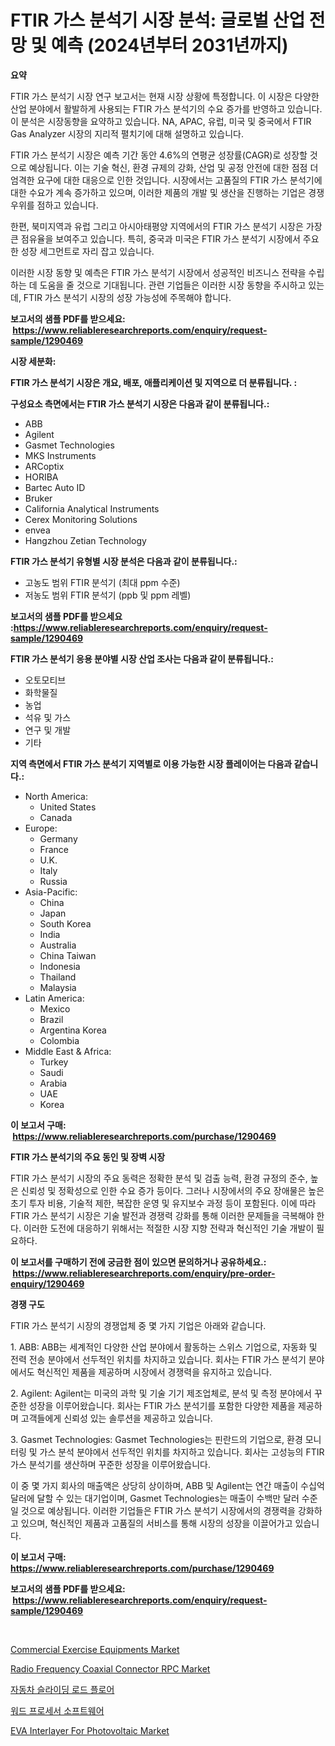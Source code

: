 <p><h1>FTIR 가스 분석기 시장 분석: 글로벌 산업 전망 및 예측 (2024년부터 2031년까지)</h1></p><p><strong>요약</strong></p>
<p><p>FTIR 가스 분석기 시장 연구 보고서는 현재 시장 상황에 특정합니다. 이 시장은 다양한 산업 분야에서 활발하게 사용되는 FTIR 가스 분석기의 수요 증가를 반영하고 있습니다. 이 분석은 시장동향을 요약하고 있습니다. NA, APAC, 유럽, 미국 및 중국에서 FTIR Gas Analyzer 시장의 지리적 펼치기에 대해 설명하고 있습니다. </p><p>FTIR 가스 분석기 시장은 예측 기간 동안 4.6%의 연평균 성장률(CAGR)로 성장할 것으로 예상됩니다. 이는 기술 혁신, 환경 규제의 강화, 산업 및 공정 안전에 대한 점점 더 엄격한 요구에 대한 대응으로 인한 것입니다. 시장에서는 고품질의 FTIR 가스 분석기에 대한 수요가 계속 증가하고 있으며, 이러한 제품의 개발 및 생산을 진행하는 기업은 경쟁 우위를 점하고 있습니다.</p><p>한편, 북미지역과 유럽 그리고 아시아태평양 지역에서의 FTIR 가스 분석기 시장은 가장 큰 점유율을 보여주고 있습니다. 특히, 중국과 미국은 FTIR 가스 분석기 시장에서 주요한 성장 세그먼트로 자리 잡고 있습니다.</p><p>이러한 시장 동향 및 예측은 FTIR 가스 분석기 시장에서 성공적인 비즈니스 전략을 수립하는 데 도움을 줄 것으로 기대됩니다. 관련 기업들은 이러한 시장 동향을 주시하고 있는데, FTIR 가스 분석기 시장의 성장 가능성에 주목해야 합니다.</p></p>
<p><strong>보고서의 샘플 PDF를 받으세요: &nbsp;<a href="https://www.reliableresearchreports.com/enquiry/request-sample/1290469">https://www.reliableresearchreports.com/enquiry/request-sample/1290469</a></strong></p>
<p><strong>시장 세분화:</strong></p>
<p><strong> FTIR 가스 분석기 시장은 개요, 배포, 애플리케이션 및 지역으로 더 분류됩니다. :</strong></p>
<p><strong>구성요소 측면에서는 FTIR 가스 분석기 시장은 다음과 같이 분류됩니다.:</strong></p>
<p><ul><li>ABB</li><li>Agilent</li><li>Gasmet Technologies</li><li>MKS Instruments</li><li>ARCoptix</li><li>HORIBA</li><li>Bartec Auto ID</li><li>Bruker</li><li>California Analytical Instruments</li><li>Cerex Monitoring Solutions</li><li>envea</li><li>Hangzhou Zetian Technology</li></ul></p>
<p><strong> FTIR 가스 분석기 유형별 시장 분석은 다음과 같이 분류됩니다.:</strong></p>
<p><ul><li>고농도 범위 FTIR 분석기 (최대 ppm 수준)</li><li>저농도 범위 FTIR 분석기 (ppb 및 ppm 레벨)</li></ul></p>
<p><strong>보고서의 샘플 PDF를 받으세요 :<a href="https://www.reliableresearchreports.com/enquiry/request-sample/1290469">https://www.reliableresearchreports.com/enquiry/request-sample/1290469</a></strong></p>
<p><strong> FTIR 가스 분석기 응용 분야별 시장 산업 조사는 다음과 같이 분류됩니다.:</strong></p>
<p><ul><li>오토모티브</li><li>화학물질</li><li>농업</li><li>석유 및 가스</li><li>연구 및 개발</li><li>기타</li></ul></p>
<p><strong>지역 측면에서 FTIR 가스 분석기 지역별로 이용 가능한 시장 플레이어는 다음과 같습니다.:</strong></p>
<p><ul>
    <li>
        North America:
        <ul>
            <li>United States</li>
            <li>Canada</li>
        </ul>
    </li>
    <li>
        Europe:
        <ul>
            <li>Germany</li>
            <li>France</li>
            <li>U.K.</li>
            <li>Italy</li>
            <li>Russia</li>
        </ul>
    </li>
    <li>
        Asia-Pacific:
        <ul>
            <li>China</li>
            <li>Japan</li>
            <li>South Korea</li>
            <li>India</li>
            <li>Australia</li>
            <li>China Taiwan</li>
            <li>Indonesia</li>
            <li>Thailand</li>
            <li>Malaysia</li>
        </ul>
    </li>
    <li>
        Latin America:
        <ul>
            <li>Mexico</li>
            <li>Brazil</li>
            <li>Argentina Korea</li>
            <li>Colombia</li>
        </ul>
    </li>
    <li>
        Middle East & Africa:
        <ul>
            <li>Turkey</li>
            <li>Saudi</li>
            <li>Arabia</li>
            <li>UAE</li>
            <li>Korea</li>
        </ul>
    </li>
    </ul></p>
<p><strong>이 보고서 구매: &nbsp;<a href="https://www.reliableresearchreports.com/purchase/1290469">https://www.reliableresearchreports.com/purchase/1290469</a></strong></p>
<p><strong>FTIR 가스 분석기의 주요 동인 및 장벽 시장</strong></p>
<p><p>FTIR 가스 분석기 시장의 주요 동력은 정확한 분석 및 검출 능력, 환경 규정의 준수, 높은 신뢰성 및 정확성으로 인한 수요 증가 등이다. 그러나 시장에서의 주요 장애물은 높은 초기 투자 비용, 기술적 제한, 복잡한 운영 및 유지보수 과정 등이 포함된다. 이에 따라 FTIR 가스 분석기 시장은 기술 발전과 경쟁력 강화를 통해 이러한 문제들을 극복해야 한다. 이러한 도전에 대응하기 위해서는 적절한 시장 지향 전략과 혁신적인 기술 개발이 필요하다.</p></p>
<p><strong>이 보고서를 구매하기 전에 궁금한 점이 있으면 문의하거나 공유하세요.: &nbsp;<a href="https://www.reliableresearchreports.com/enquiry/pre-order-enquiry/1290469">https://www.reliableresearchreports.com/enquiry/pre-order-enquiry/1290469</a></strong></p>
<p><strong>경쟁 구도</strong></p>
<p><p>FTIR 가스 분석기 시장의 경쟁업체 중 몇 가지 기업은 아래와 같습니다.</p><p>1. ABB: ABB는 세계적인 다양한 산업 분야에서 활동하는 스위스 기업으로, 자동화 및 전력 전송 분야에서 선두적인 위치를 차지하고 있습니다. 회사는 FTIR 가스 분석기 분야에서도 혁신적인 제품을 제공하며 시장에서 경쟁력을 유지하고 있습니다.</p><p>2. Agilent: Agilent는 미국의 과학 및 기술 기기 제조업체로, 분석 및 측정 분야에서 꾸준한 성장을 이루어왔습니다. 회사는 FTIR 가스 분석기를 포함한 다양한 제품을 제공하며 고객들에게 신뢰성 있는 솔루션을 제공하고 있습니다.</p><p>3. Gasmet Technologies: Gasmet Technologies는 핀란드의 기업으로, 환경 모니터링 및 가스 분석 분야에서 선두적인 위치를 차지하고 있습니다. 회사는 고성능의 FTIR 가스 분석기를 생산하며 꾸준한 성장을 이루어왔습니다.</p><p>이 중 몇 가지 회사의 매출액은 상당히 상이하며, ABB 및 Agilent는 연간 매출이 수십억 달러에 달할 수 있는 대기업이며, Gasmet Technologies는 매출이 수백만 달러 수준일 것으로 예상됩니다. 이러한 기업들은 FTIR 가스 분석기 시장에서의 경쟁력을 강화하고 있으며, 혁신적인 제품과 고품질의 서비스를 통해 시장의 성장을 이끌어가고 있습니다.</p></p>
<p><strong>이 보고서 구매: &nbsp; <a href="https://www.reliableresearchreports.com/purchase/1290469">https://www.reliableresearchreports.com/purchase/1290469</a></strong></p>
<p><strong>보고서의 샘플 PDF를 받으세요: &nbsp;<a href="https://www.reliableresearchreports.com/enquiry/request-sample/1290469">https://www.reliableresearchreports.com/enquiry/request-sample/1290469</a></strong><strong></strong></p>
<p>&nbsp;</p>
<p><p><a href="https://flame-sidecar-702.notion.site/Commercial-Exercise-Equipments-Market-with-the-goal-of-estimating-the-market-size-and-future-growth--09d3f78f76854ca3837bc18db0f1b4c3">Commercial Exercise Equipments Market</a></p><p><a href="https://issuu.com/reportprime-2/docs/radio-frequency-coaxial-connector-rpc-market-size-">Radio Frequency Coaxial Connector RPC Market</a></p><p><a href="https://github.com/lkwggful07722/Market-Research-Report-List-1/blob/main/12587482015.md">자동차 슬라이딩 로드 플로어</a></p><p><a href="https://medium.com/@greggibson7876/%EC%9B%8C%EB%93%9C-%ED%94%84%EB%A1%9C%EC%84%B8%EC%84%9C-%EC%86%8C%ED%94%84%ED%8A%B8%EC%9B%A8%EC%96%B4-%EC%8B%9C%EC%9E%A5-%EB%B6%84%EC%84%9D-%EA%B7%B8-%EC%97%B0%ED%8F%89%EA%B7%A0-%EC%84%B1%EC%9E%A5%EB%A5%A0-%EC%8B%9C%EC%9E%A5-%EC%84%B8%EB%B6%84%ED%99%94-%EB%B0%8F-%EA%B8%80%EB%A1%9C%EB%B2%8C-%EC%82%B0%EC%97%85-%EA%B0%9C%EC%9A%94-2690a84d3316">워드 프로세서 소프트웨어</a></p><p><a href="https://github.com/okotobwrhuteie/Market-Research-Report-List-1/blob/main/eva-interlayer-for-photovoltaic-market.md">EVA Interlayer For Photovoltaic Market</a></p></p>